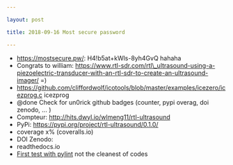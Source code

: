 ```yaml
---

layout: post

title: 2018-09-16 Most secure password

---
```



-   https://mostsecure.pw/: H4!b5at+kWls-8yh4GvQ hahaha
-   Congrats to william:
    https://www.rtl-sdr.com/rtl\_ultrasound-using-a-piezoelectric-transducer-with-an-rtl-sdr-to-create-an-ultrasound-imager/
    =)
-   https://github.com/cliffordwolf/icotools/blob/master/examples/icezero/icezprog.c
    icezprog
-   @done Check for un0rick github badges (counter, pypi overag, doi
    zenodo, ... )
-   Compteur: http://hits.dwyl.io/wlmeng11/rtl-ultrasound
-   PyPi: https://pypi.org/project/rtl-ultrasound/0.1.0/
-   coverage x% (coveralls.io)
-   DOI Zenodo:
-   readthedocs.io
-   [First test with pylint](/matty/20180901a/pyUn0.pylint.report) not
    the cleanest of codes

